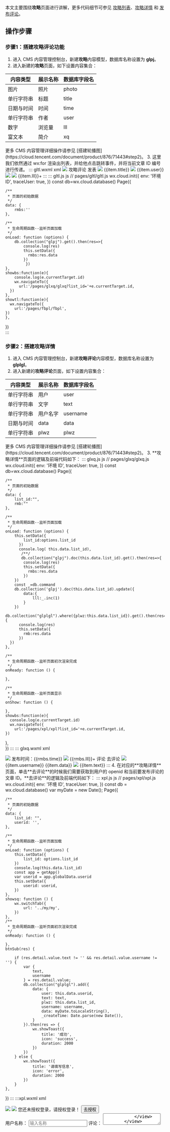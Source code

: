 本文主要围绕**攻略**页面进行讲解，更多代码细节可参见 [攻略列表](https://github.com/ZiTao-Liu/Canteen-management-system/tree/main/miniprogram/pages/gltl)、[攻略详情](https://github.com/ZiTao-Liu/Canteen-management-system/tree/main/miniprogram/pages/glxq) 和 [发布评论](https://github.com/ZiTao-Liu/Canteen-management-system/tree/main/miniprogram/pages/xpl)。




## 操作步骤
### 步骤1：搭建攻略评论功能
1. 进入 CMS 内容管理控制台，新建**攻略**内容模型，数据库名称设置为 **glpj**。
2. 进入新建的**攻略**页面，如下设置内容集合：
<table>
<thead>
<tr>
<th>内容类型</th>
<th>展示名称</th>
<th>数据库字段名</th>
</tr>
</thead>
<tbody>
<tr>
<td>图片</td>
<td>照片</td>
<td>photo</td>
</tr>
<tr>
<td>单行字符串</td>
<td>标题</td>
<td>title</td>
</tr>
<tr>
<td>日期与时间</td>
<td>时间</td>
<td>time</td>
</tr>
<tr>
<td>单行字符串</td>
<td>作者</td>
<td>user</td>
</tr>
<tr>
<td>数字</td>
<td>浏览量</td>
<td>lll</td>
</tr>
<tr>
<td>富文本</td>
<td>简介</td>
<td>xq</td>
</tr>
</tbody></table>
<dx-alert infotype="explain" title="">
更多 CMS 内容管理详细操作请参见 [搭建轮播图](https://cloud.tencent.com/document/product/876/71443#step2)。
</dx-alert>
3. 这里我们依然通过 wx:for 渲染出列表，并给他点击跳转事件，并将当前文章 ID 编号进行传递。
<dx-codeblock>
:::  gltl.wxml xml
<!--pages/gltl/gltl.wxml-->
<view class="banner">
    <!----><image src="https://6363-ccntst-8gsp6zkw250f8e38-1305928500.tcb.qcloud.la/cloudbase-cms/upload/2021-11-25/5hbujycykft9vg9g82xcsw0f6z34v8o5_.jpg"></image>
</view> 
<view class="miin_baer">
    <view class="title_pl">
     <view class="pl_bt">攻略评论</view> 
     <view class="qpl" id="{{rmbs._id}}" bindtap='showtl'>发表</view>
     </view>
    <view class="mian_box"  wx:for="{{rmbs}}" wx:for-item="item" wx:key="_id"  bindtap='showbs' id="{{item._id}}">
        <view class="min_box_img">
            <image src="{{item.phpto}}"></image>
        </view>
        <view class="mian_text">
            <view class="miam_text_title">
                {{item.title}}
            </view>
            <view class="mian_user">
                <view class="user_logo">
                    <image src="../../images/font-ui/nstx.png"></image>
                </view>
                <view class="user_name">
                    {{item.user}}
                </view>
                <view class="taolun">
                    <image src="../../images/font-ui/pinglun-08.png"></image>
                </view>
                <view class="liulanl">
                    <view class="lll_zp"> 
                        <image src="../../images/font-ui/liulan.png"></image>
                    </view>
                    <view class="lll_sz">
                        {{item.lll}}+
                    </view>
                </view>
            </view>
        </view>
    </view>
</view>
:::
::: gltl.js js
// pages/gltl/gltl.js
wx.cloud.init({
    env: '环境 ID',
    traceUser: true,
  })
  const db=wx.cloud.database()
Page({

    /**
     * 页面的初始数据
     */
    data: {
        rmbs:''
    },

    /**
     * 生命周期函数--监听页面加载
     */
    onLoad: function (options) {
        db.collection("glpj").get().then(res=>{
            console.log(res)
            this.setData({
              rmbs:res.data
            })
             })
    },
    showbs:function(e){
        console.log(e.currentTarget.id)
        wx.navigateTo({
          url:'/pages/glxq/glxq?list_id='+e.currentTarget.id,
      })
    },
    showtl:function(e){
      wx.navigateTo({
        url:'/pages/fbpl/fbpl',
    })
    },
 })   
:::
</dx-codeblock>



### 步骤2：搭建攻略详情

1. 进入 CMS 内容管理控制台，新建**攻略评论**内容模型，数据库名称设置为 **glplgl**。
2. 进入新建的**攻略评论**页面，如下设置内容集合：
<table>
<thead>
<tr>
<th>内容类型</th>
<th>展示名称</th>
<th>数据库字段名</th>
</tr>
</thead>
<tbody>
<tr>
<td>单行字符串</td>
<td>用户</td>
<td>user</td>
</tr>
<tr>
<td>单行字符串</td>
<td>文字</td>
<td>text</td>
</tr>
<tr>
<td>单行字符串</td>
<td>用户名字</td>
<td>username</td>
</tr>
<tr>
<td>日期与时间</td>
<td>data</td>
<td>data</td>
</tr>
<tr>
<td>单行字符串</td>
<td>plwz</td>
<td>plwz</td>
</tr>
</tbody></table>
<dx-alert infotype="explain" title="">
更多 CMS 内容管理详细操作请参见 [搭建轮播图](https://cloud.tencent.com/document/product/876/71443#step2)。
</dx-alert>
3. **攻略详情**页面的逻辑及前端代码如下：
<dx-codeblock>
:::  glxq.js js
// pages/glxq/glxq.js
wx.cloud.init({
    env: '环境 ID',
    traceUser: true,
  })
  const db=wx.cloud.database()
Page({

    /**
     * 页面的初始数据
     */
    data: {
        list_id:"",
        rmb:""
    },

    /**
     * 生命周期函数--监听页面加载
     */
    onLoad: function (options) {
        this.setData({
            list_id:options.list_id
          })
          console.log( this.data.list_id),
           /**/
           db.collection("glpj").doc(this.data.list_id).get().then(res=>{
            console.log(res)
            this.setData({
              rmbs:res.data
            })
        })
        const _=db.command
        db.collection('glpj').doc(this.data.list_id).update({
            data:{
                lll:_.inc(1)
            }   
        })
        db.collection("glplgl").where({plwz:this.data.list_id}).get().then(res=>{
          console.log(res)
          this.setData({
            rmb:res.data
          })
      })
    },

    /**
     * 生命周期函数--监听页面初次渲染完成
     */
    onReady: function () {

    },

    /**
     * 生命周期函数--监听页面显示
     */
    onShow: function () {

    },
    showbs:function(e){
      console.log(e.currentTarget.id)
      wx.navigateTo({
        url:'/pages/xpl/xpl?list_id='+e.currentTarget.id,
    })
  },    
})
:::
::: glxq.wxml xml
<!--pages/glxq/glxq.wxml-->
<view class="zpq" id="{{item._id}}">
    <image src="{{rmbs.phpto}}"></image>
</view>
<view class="dd">
    <rich-text class="rich" nodes="{{rmbs.xq}}"></rich-text>
</view>
<view class="fbsj">
    发布时间：{{rmbs.time}}
</view>
<view class="lll">
    <view class="liulanl">
        <view class="lll_zp">
            <image src="../../images/font-ui/liulan.png"></image>
        </view>
        <view class="lll_sz">
            {{rmbs.lll}}+
        </view>
    </view>
</view>
<view class="pl">
    <view class="title_pl">
     <view class="pl_bt">评论</view> 
     <view class="qpl" id="{{rmbs._id}}" bindtap='showbs'>去评论</view>
     </view>
    <view class="pl_box" wx:for="{{rmb}}" wx:for-item="item" wx:key="_id"  >
        <view class="pl_xxl" >
            <view class="pl_tx">
                <image src="../../images/font-ui/nstx.png"></image>
            </view>
            <view class="pl_xx_us">
                <view class="pl_xx_user">
                    {{item.username}}
                </view>
                <view class="pl_xx_time">
                    {{item.data}}
                </view>
            </view>
            <view class="dz">
                <image src="../../images/font-ui/dzz.png"></image>
            </view>
        </view>
        <view class="plxx_xq">
            {{item.text}}
        </view>
    </view>
</view>
:::
</dx-codeblock>
4. 在对应的**攻略详情**页面，单击**去评论**的时候我们需要获取到用户的 openid 和当前要发布评论的文章 ID。**去评论**的逻辑及前端代码如下：
<dx-codeblock>
:::  xpl.js js
// pages/xpl/xpl.js
wx.cloud.init({
    env: '环境 ID',
    traceUser: true,
})
const db = wx.cloud.database()
var myDate = new Date();
Page({

    /**
     * 页面的初始数据
     */
    data: {
        list_id: "",
        userid: '',
    },

    /**
     * 生命周期函数--监听页面加载
     */
    onLoad: function (options) {
        this.setData({
            list_id: options.list_id
        })
        console.log(this.data.list_id)
        const app = getApp()
        var userid = app.globalData.userid
        this.setData({
            userid: userid,
        })
    },
    showsq: function () {
        wx.switchTab({
            url: '../my/my',
        })
    },
    /**
     * 生命周期函数--监听页面初次渲染完成
     */
    onReady: function () {

    },
    btnSub(res) {

        if (res.detail.value.text != '' && res.detail.value.username != '') {
            var {
                text,
                username
            } = res.detail.value;
            db.collection("glplgl").add({
                data: {
                    user: this.data.userid,
                    text: text,
                    plwz: this.data.list_id,
                    username: username,
                    data: myDate.toLocaleString(),
                    _createTime: Date.parse(new Date()),
                }
            }).then(res => {
                wx.showToast({
                    title: '成功',
                    icon: 'success',
                    duration: 2000
                })
            })
        } else {
            wx.showToast({
                title: '请填写信息',
                icon: 'error',
                duration: 2000
            })
        }
    },
})
:::
:::xpl.wxml xml
<!--pages/xpl/xpl.wxml-->
<view class="banner">
    <!----><image src="https://6363-ccntst-8gsp6zkw250f8e38-1305928500.tcb.qcloud.la/cloudbase-cms/upload/2021-11-25/5hbujycykft9vg9g82xcsw0f6z34v8o5_.jpg"></image>
</view> 
<view class="wdl_ban" wx:if="{{userid==''}}">
    <view class="wdl">
        <image src="../../images/font-ui/wdl.png"></image>
    </view>
    <view class="text_main">您还未授权登录，请授权登录！</view>
    <button size="mini" type="primary" bindtap='showsq' class="btn_sq">去授权</button>
</view>
<view class="xpl" wx:if="{{userid!=''}}">
    <form bindsubmit="btnSub">
        <view class="top-s">
            <view class="top-text">用户名称：</view>
            <view class="weui-cell__bd">
              <input class="weui-input" name="username" placeholder="输入名称" />
            </view>
        </view>
        <view class="top-s">
            <view class="top-text">评论：</view>
            <view class="weui-cell__bd">
                <textarea bindblur="bindTextAreaBlur" name="text" class="weui-text" auto-height placeholder="自动变高" />
            </view>
        </view>
        <button style="margin: 0 aout;margin-top:40rpx;margin-bottom:40rpx;" type="primary" formType="submit">发表评论</button>
    </form>
</view>
:::
</dx-codeblock>
<dx-alert infotype="explain" title="">
针对内容安全，微信云开发提供内容安全功能，可对云开发数据库中存储的信息进行内容安全的规则设置，自动进行内容审核并对触发违规的内容进行处理。详情请参见 [内容安全](https://developers.weixin.qq.com/miniprogram/dev/wxcloud/basis/Consecurity.html)。
</dx-alert>
